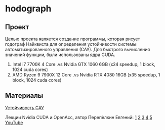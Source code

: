 # hodograph
## Проект
Целью проекта является создание программы, которая рисует годограф Найквиста для определения устойчивости системы автоматизированного управления (САУ). Для быстрого вычисления значений функции, были использованы ядра CUDA.

1. Intel i7 7700K 4 Core .vs Nvidia GTX 1060 6GB (x24 speedup, 1 block, 1024 cuda cores)
2. AMD Ryzen 9 7900X 12 Core .vs Nvidia RTX 4080 16GB (x35 speedup, 1 block, 1024 cuda cores)

## Материалы
<a href="./lectures/Устойчивость САУ.pdf">Устойчивость САУ</a>

Лекции Nvidia CUDA и OpenAcc, автор Перепѐлкин Евгений:
<a href="./lectures/cuda/lecture_1.pdf">1</a>
<a href="./lectures/cuda/lecture_2.pdf">2</a>
<a href="./lectures/cuda/lecture_3.pdf">3</a>
<a href="./lectures/cuda/lecture_4.pdf">4</a>
<a href="./lectures/cuda/lecture_5.pdf">5</a></br>
<a href="https://www.youtube.com/watch?v=Oqebkc0NO_8&list=PLm-uOMcFd8g546LtmBTY1SEMb8SWk72x8&ab_channel=EvgenyPerepelkin">YouTube</a>

